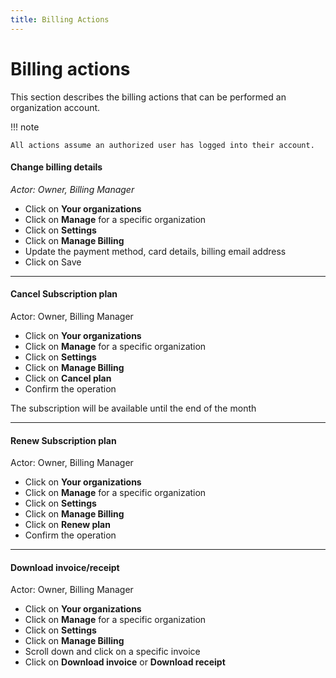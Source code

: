 ```yaml
--- 
title: Billing Actions 
---
```


# Billing actions

This section describes the billing actions that
can be performed an organization account. 

!!! note 
    
    All actions assume an authorized user has logged into their account.

#### Change billing details
*Actor: Owner, Billing Manager*

* Click on **Your organizations**
* Click on **Manage** for a specific organization
* Click on **Settings**
* Click on **Manage Billing**
* Update the payment method, card details, billing email address
* Click on Save

---

#### Cancel Subscription plan
Actor: Owner, Billing Manager

* Click on **Your organizations**
* Click on **Manage** for a specific organization
* Click on **Settings**
* Click on **Manage Billing**
* Click on **Cancel plan**
* Confirm the operation

The subscription will be available until the end of the month

---

#### Renew Subscription plan
Actor: Owner, Billing Manager

* Click on **Your organizations**
* Click on **Manage** for a specific organization
* Click on **Settings**
* Click on **Manage Billing**
* Click on **Renew plan**
* Confirm the operation

---

#### Download invoice/receipt
Actor: Owner, Billing Manager

* Click on **Your organizations**
* Click on **Manage** for a specific organization
* Click on **Settings**
* Click on **Manage Billing**
* Scroll down and click on a specific invoice 
* Click on **Download invoice** or **Download receipt**

